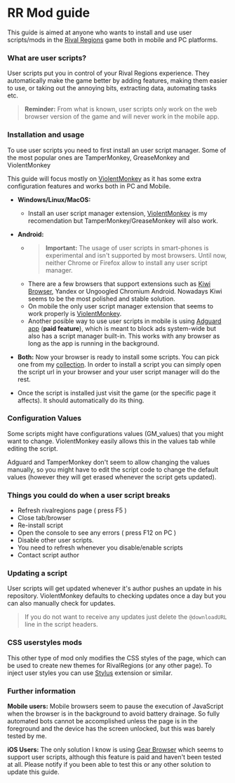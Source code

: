 
# RR Mod guide

This guide is aimed at anyone who wants to install and use user scripts/mods in the [Rival Regions][rr] game both in mobile and PC platforms.

### What are user scripts?

User scripts put you in control of your Rival Regions experience. They automatically make the game better by adding features, making them easier to use, or taking out the annoying bits, extracting data, automating tasks etc.

> **Reminder:** From what is known, user scripts only work on the web browser version of the game and will never work in the mobile app.

### Installation and usage

To use user scripts you need to first install an user script manager. Some of the most popular ones are TamperMonkey, GreaseMonkey and ViolentMonkey

This guide will focus mostly on [ViolentMonkey][vm] as it has some extra configuration features and works both in PC and Mobile.

- **Windows/Linux/MacOS:**
    - Install an user script manager extension, [ViolentMonkey][vm] is my recomendation but TamperMonkey/GreaseMonkey will also work.

- **Android:**
    - > **Important:** The usage of user scripts in smart-phones is experimental and isn't supported by most browsers. Until now, neither Chrome or Firefox allow to install any user script manager.
    - There are a few browsers that support extensions such as [Kiwi Browser][kiwi], Yandex or Ungoogled Chromium Android. Nowadays Kiwi seems to be the most polished and stable solution.
    - On mobile the only user script manager extension that seems to work properly is [ViolentMonkey][vm].
    - Another posible way to use user scripts in mobile is using [Adguard app][adguard] (**paid feature**), which is meant to block ads system-wide but also has a script manager built-in. This works with any browser as long as the app is running in the background.


- **Both:** Now your browser is ready to install some scripts. You can pick one from my [collection][scripts]. In order to install a script you can simply open the script url in your browser and your user script manager will do the rest.

- Once the script is installed just visit the game (or the specific page it affects). It should automatically do its thing.

### Configuration Values
Some scripts might have configurations values (GM_values) that you might want to change. ViolentMonkey easily allows this in the values tab while editing the script.

Adguard and TamperMonkey don't seem to allow changing the values manually, so you might have to edit the script code to change the default values (however they will get erased whenever the script gets updated).

### Things you could do when a user script breaks

- Refresh rivalregions page ( press F5 )
- Close tab/browser
- Re-install script
- Open the console to see any errors ( press F12 on PC )
- Disable other user scripts.
- You need to refresh whenever you disable/enable scripts
- Contact script author

### Updating a script

User scripts will get updated whenever it's author pushes an update in his repository. ViolentMonkey defaults to checking updates once a day but you can also manually check for updates.
> If you do not want to receive any updates just delete the `@downloadURL` line in the script headers.

### CSS userstyles mods

This other type of mod only modifies the CSS styles of the page, which can be used to create new themes for RivalRegions (or any other page). To inject user styles you can use [Stylus][stylus] extension or similar.

### Further information

**Mobile users:** Mobile browsers seem to pause the execution of JavaScript when the browser is in the background to avoid battery drainage. So fully automated bots cannot be accomplished unless the page is in the foreground and the device has the screen unlocked, but this was barely tested by me.

**iOS Users:** The only solution I know is using [Gear Browser][gear] which seems to support user scripts, although this feature is paid and haven't been tested at all. Please notify if you been able to test this or any other solution to update this guide.


[rr]: https://rivalregions.com

[kiwi]: https://play.google.com/store/apps/details?id=com.kiwibrowser.browser

[vm]: https://chrome.google.com/webstore/detail/violentmonkey/jinjaccalgkegednnccohejagnlnfdag

[values]: https://raw.githubusercontent.com/pbl0/refill_gold_rr/master/values.jpg

[adguard]: https://adguard.com/es/adguard-android/overview.html

[scripts]: https://rr-tools.eu/mods

[gear]: https://apps.apple.com/us/app/gear-browser/id1458962238

[stylus]: https://github.com/openstyles/stylus#releases
